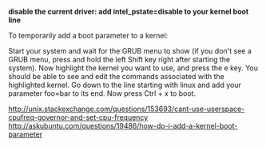 **disable the current driver: add intel_pstate=disable to your kernel boot line**

To temporarily add a boot parameter to a kernel:

Start your system and wait for the GRUB menu to show (if you don't see a GRUB menu, press and hold the left Shift key right after starting the system).
Now highlight the kernel you want to use, and press the e key. You should be able to see and edit the commands associated with the highlighted kernel.
Go down to the line starting with linux and add your parameter foo=bar to its end. Now press Ctrl + x to boot.
 
 http://unix.stackexchange.com/questions/153693/cant-use-userspace-cpufreq-governor-and-set-cpu-frequency
 http://askubuntu.com/questions/19486/how-do-i-add-a-kernel-boot-parameter
 
